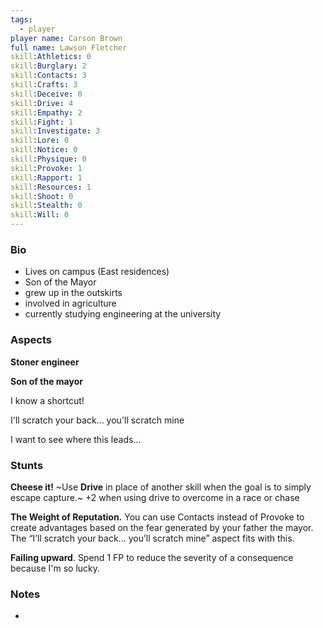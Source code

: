 ```yaml
---
tags:
  - player
player name: Carson Brown
full name: Lawson Fletcher
skill:Athletics: 0
skill:Burglary: 2
skill:Contacts: 3
skill:Crafts: 3
skill:Deceive: 0
skill:Drive: 4
skill:Empathy: 2
skill:Fight: 1
skill:Investigate: 3
skill:Lore: 0
skill:Notice: 0
skill:Physique: 0
skill:Provoke: 1
skill:Rapport: 1
skill:Resources: 1
skill:Shoot: 0
skill:Stealth: 0
skill:Will: 0
---
```


### Bio 

- Lives on campus (East residences)
- Son of the Mayor
- grew up in the outskirts
- involved in agriculture
- currently studying engineering at the university

### Aspects

**Stoner engineer**

**Son of the mayor**

I know a shortcut!

I'll scratch your back... you'll scratch mine

I want to see where this leads...

### Stunts  

**Cheese it!** ~Use **Drive** in place of another skill when the goal is to simply escape capture.~ +2 when using drive to overcome in a race or chase

**The Weight of Reputation.** You can use Contacts instead of Provoke to create advantages based on the fear generated by your father the mayor. The “I’ll scratch your back... you’ll scratch mine” aspect fits with this.

**Failing upward**. Spend 1 FP to reduce the severity of a consequence because I'm so lucky.

### Notes

- 
